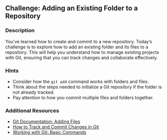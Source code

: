 ## Challenge: Adding an Existing Folder to a Repository

### Description

You’ve learned how to create and commit to a new repository. Today’s challenge is to explore how to add an existing folder and its files to a repository. This will help you understand how to manage existing projects with Git, ensuring that you can track changes and collaborate effectively.

### Hints

- Consider how the `git add` command works with folders and files.
- Think about the steps needed to initialize a Git repository if the folder is not already tracked.
- Pay attention to how you commit multiple files and folders together.

### Additional Resources

- [Git Documentation: Adding Files](https://git-scm.com/docs/git-add)
- [How to Track and Commit Changes in Git](https://www.atlassian.com/git/tutorials/saving-changes)
- [Working with Git: Basic Commands](https://guides.github.com/introduction/git-handbook/#basic)
